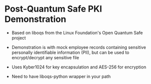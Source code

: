 # Post-Quantum Safe PKI Demonstration

- Based on liboqs from the Linux Foundation's Open Quantum Safe project

- Demonstration is with mock employee records containing sensitive personally identifiable information (PII), but can be used to encrypt/decrypt any sensitive file

- Uses Kyber1024 for key encapsulation and AES-256 for encryption

- Need to have liboqs-python wrapper in your path
